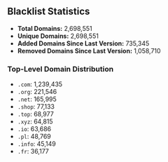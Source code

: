 ## Blacklist Statistics

- **Total Domains:** 2,698,551
- **Unique Domains:** 2,698,551
- **Added Domains Since Last Version:** 735,345
- **Removed Domains Since Last Version:** 1,058,710

### Top-Level Domain Distribution

-  `.com`: 1,239,435
-  `.org`: 221,546
-  `.net`: 165,995
-  `.shop`: 77,133
-  `.top`: 68,977
-  `.xyz`: 64,815
-  `.io`: 63,686
-  `.pl`: 48,769
-  `.info`: 45,149
-  `.fr`: 36,177
